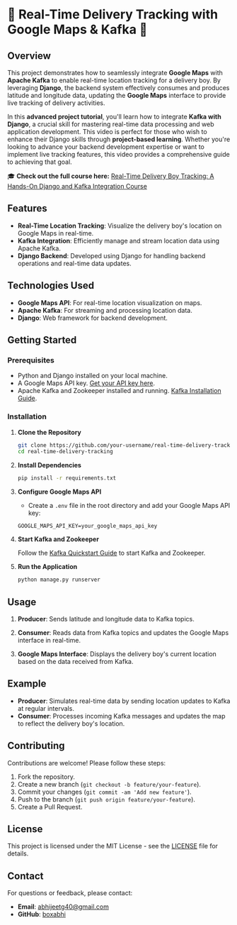 # 🚀 Real-Time Delivery Tracking with Google Maps & Kafka 🚀

## Overview

This project demonstrates how to seamlessly integrate **Google Maps** with **Apache Kafka** to enable real-time location tracking for a delivery boy. By leveraging **Django**, the backend system effectively consumes and produces latitude and longitude data, updating the **Google Maps** interface to provide live tracking of delivery activities. 

In this **advanced project tutorial**, you'll learn how to integrate **Kafka with Django**, a crucial skill for mastering real-time data processing and web application development. This video is perfect for those who wish to enhance their Django skills through **project-based learning**. Whether you're looking to advance your backend development expertise or want to implement live tracking features, this video provides a comprehensive guide to achieving that goal.

🎓 **Check out the full course here:** [Real-Time Delivery Boy Tracking: A Hands-On Django and Kafka Integration Course](https://abhijeetgupta.graphy.com/courses/Real-Time-Delivery-Boy-Tracking-A-Hands-On-Django-and-Kafka-Integration-Course-6693c0c230423a5eedf713e2)

## Features

- **Real-Time Location Tracking**: Visualize the delivery boy's location on Google Maps in real-time.
- **Kafka Integration**: Efficiently manage and stream location data using Apache Kafka.
- **Django Backend**: Developed using Django for handling backend operations and real-time data updates.

## Technologies Used

- **Google Maps API**: For real-time location visualization on maps.
- **Apache Kafka**: For streaming and processing location data.
- **Django**: Web framework for backend development.

## Getting Started

### Prerequisites

- Python and Django installed on your local machine.
- A Google Maps API key. [Get your API key here](https://developers.google.com/maps/gmp-get-started).
- Apache Kafka and Zookeeper installed and running. [Kafka Installation Guide](https://kafka.apache.org/quickstart).

### Installation

1. **Clone the Repository**

    ```bash
    git clone https://github.com/your-username/real-time-delivery-tracking.git
    cd real-time-delivery-tracking
    ```

2. **Install Dependencies**

    ```bash
    pip install -r requirements.txt
    ```

3. **Configure Google Maps API**

    - Create a `.env` file in the root directory and add your Google Maps API key:

    ```env
    GOOGLE_MAPS_API_KEY=your_google_maps_api_key
    ```

4. **Start Kafka and Zookeeper**

    Follow the [Kafka Quickstart Guide](https://kafka.apache.org/quickstart) to start Kafka and Zookeeper.

5. **Run the Application**

    ```bash
    python manage.py runserver
    ```

## Usage

1. **Producer**: Sends latitude and longitude data to Kafka topics.

2. **Consumer**: Reads data from Kafka topics and updates the Google Maps interface in real-time.

3. **Google Maps Interface**: Displays the delivery boy's current location based on the data received from Kafka.

## Example

- **Producer**: Simulates real-time data by sending location updates to Kafka at regular intervals.
- **Consumer**: Processes incoming Kafka messages and updates the map to reflect the delivery boy's location.

## Contributing

Contributions are welcome! Please follow these steps:

1. Fork the repository.
2. Create a new branch (`git checkout -b feature/your-feature`).
3. Commit your changes (`git commit -am 'Add new feature'`).
4. Push to the branch (`git push origin feature/your-feature`).
5. Create a Pull Request.

## License

This project is licensed under the MIT License - see the [LICENSE](LICENSE) file for details.

## Contact

For questions or feedback, please contact:

- **Email**: abhijeetg40@gmail.com
- **GitHub**: [boxabhi](https://github.com/boxabhi)

